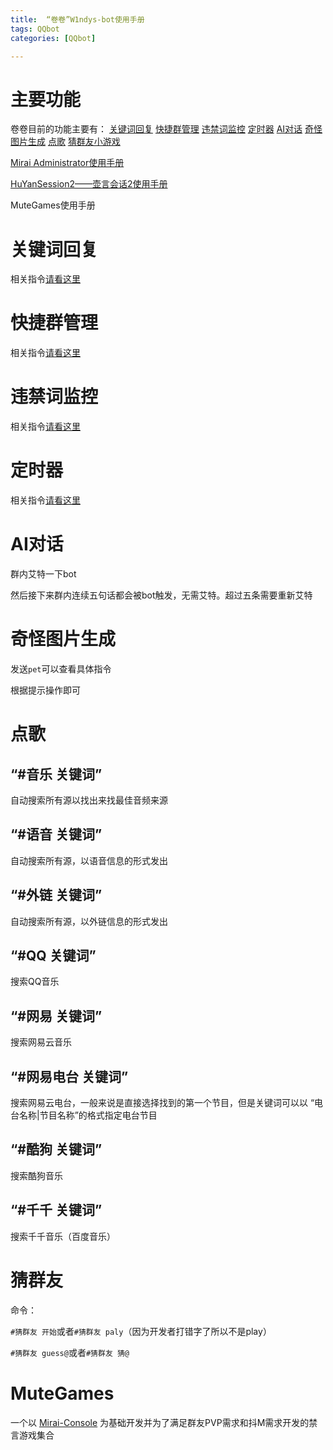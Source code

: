 ```yaml
---
title:  “卷卷”W1ndys-bot使用手册
tags: QQbot
categories: [QQbot]

---
```


# 主要功能

卷卷目前的功能主要有：
[关键词回复](#关键词回复)      [快捷群管理](#快捷群管理)     [违禁词监控](#违禁词监控)    [定时器](#定时器)     [AI对话](#AI对话)     [奇怪图片生成](#奇怪图片生成)     [点歌](#点歌)   [猜群友小游戏](#猜群友)

[Mirai Administrator使用手册](https:##w1ndys.top#2023#11#20#bot-Mirai-Administrator###)

[HuYanSession2——壶言会话2使用手册](https:##w1ndys.top#2023#11#17#bot-HuYanSession2###)

MuteGames使用手册

# 关键词回复

相关指令[请看这里](https:##w1ndys.top#2023#11#17#bot-HuYanSession2##%E8%87%AA%E5%AE%9A%E4%B9%89%E5%9B%9E%E5%A4%8D)

# 快捷群管理

相关指令[请看这里](https:##w1ndys.top#2023#11#17#bot-HuYanSession2##%E7%BE%A4%E7%AE%A1%E7%90%86)

# 违禁词监控

相关指令[请看这里](https:##w1ndys.top#2023#11#17#bot-HuYanSession2##%E8%BF%9D%E7%A6%81%E8%AF%8D)

# 定时器

相关指令[请看这里](https:##w1ndys.top#2023#11#17#bot-HuYanSession2##%E5%AE%9A%E6%97%B6%E5%99%A8)

# AI对话

群内艾特一下bot

然后接下来群内连续五句话都会被bot触发，无需艾特。超过五条需要重新艾特

# 奇怪图片生成

发送`pet`可以查看具体指令

根据提示操作即可

# 点歌

## “#音乐 关键词”

自动搜索所有源以找出来找最佳音频来源

## “#语音 关键词”

自动搜索所有源，以语音信息的形式发出

## “#外链 关键词”

自动搜索所有源，以外链信息的形式发出

## “#QQ 关键词”

搜索QQ音乐

## “#网易 关键词”

搜索网易云音乐

## “#网易电台 关键词”

搜索网易云电台，一般来说是直接选择找到的第一个节目，但是关键词可以以 “电台名称|节目名称”的格式指定电台节目

## “#酷狗 关键词”

搜索酷狗音乐

## “#千千 关键词”

搜索千千音乐（百度音乐）

# 猜群友

命令：

`#猜群友 开始`或者`#猜群友 paly`（因为开发者打错字了所以不是play）

`#猜群友 guess@`或者`#猜群友 猜@`

# MuteGames

一个以 [Mirai-Console](https://github.com/mamoe/mirai) 为基础开发并为了满足群友PVP需求和抖M需求开发的禁言游戏集合

